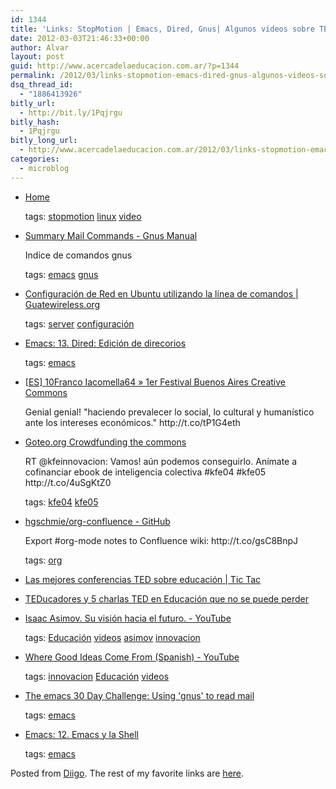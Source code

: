 ```yaml
---
id: 1344
title: 'Links: StopMotion | Emacs, Dired, Gnus| Algunos videos sobre TED'
date: 2012-03-03T21:46:33+00:00
author: Alvar
layout: post
guid: http://www.acercadelaeducacion.com.ar/?p=1344
permalink: /2012/03/links-stopmotion-emacs-dired-gnus-algunos-videos-sobre-ted/
dsq_thread_id:
  - "1886413926"
bitly_url:
  - http://bit.ly/1Pqjrgu
bitly_hash:
  - 1Pqjrgu
bitly_long_url:
  - http://www.acercadelaeducacion.com.ar/2012/03/links-stopmotion-emacs-dired-gnus-algunos-videos-sobre-ted/
categories:
  - microblog
---
```

<ul class="diigo-linkroll">
	<li>
<p class="diigo-link"><a href="http://linuxstopmotion.org">Home</a></p>
<p class="diigo-tags">tags: <a href="http://www.diigo.com/user/amaciel/stopmotion">stopmotion</a> <a href="http://www.diigo.com/user/amaciel/linux">linux</a> <a href="http://www.diigo.com/user/amaciel/video">video</a></p>
</li>
	<li>
<p class="diigo-link"><a href="http://www.gnu.org/software/emacs/manual/html_node/gnus/Summary-Mail-Commands.html">Summary Mail Commands - Gnus Manual</a></p>
<p class="diigo-description">Indice de comandos gnus</p>
<p class="diigo-tags">tags: <a href="http://www.diigo.com/user/amaciel/emacs">emacs</a> <a href="http://www.diigo.com/user/amaciel/gnus">gnus</a></p>
</li>
	<li>
<p class="diigo-link"><a href="http://www.guatewireless.org/os/linux/distros/debian/ubuntu/configuracion-de-red-en-ubuntu-utilizando-la-linea-de-comandos.html">Configuración de Red en Ubuntu utilizando la línea de comandos | Guatewireless.org</a></p>
<p class="diigo-tags">tags: <a href="http://www.diigo.com/user/amaciel/server">server</a> <a href="http://www.diigo.com/user/amaciel/configuración">configuración</a></p>
</li>
	<li>
<p class="diigo-link"><a href="http://www.rpublica.net/emacs/dired/dired.html">Emacs: 13. Dired: Edición de direcorios</a></p>
<p class="diigo-tags">tags: <a href="http://www.diigo.com/user/amaciel/emacs">emacs</a></p>
</li>
	<li>
<p class="diigo-link"><a href="http://www.francoiacomella.org/v3/2012/02/1er-festival-buenos-aires-creative-commons/?l=es">[ES] 10Franco Iacomella64 » 1er Festival Buenos Aires Creative Commons</a></p>
<p class="diigo-description">Genial genial! "haciendo prevalecer lo social, lo cultural y humanístico ante los intereses económicos." http://t.co/tP1G4eth</p>
</li>
	<li>
<p class="diigo-link"><a href="http://www.goteo.org/project/ciudades-educadoras">Goteo.org Crowdfunding the commons</a></p>
<p class="diigo-description">RT @kfeinnovacion: Vamos! aún podemos conseguirlo. Anímate a cofinanciar ebook de inteligencia colectiva #kfe04 #kfe05 http://t.co/4uSgKtZ0</p>
<p class="diigo-tags">tags: <a href="http://www.diigo.com/user/amaciel/kfe04">kfe04</a> <a href="http://www.diigo.com/user/amaciel/kfe05">kfe05</a></p>
</li>
	<li>
<p class="diigo-link"><a href="https://github.com/hgschmie/org-confluence">hgschmie/org-confluence - GitHub</a></p>
<p class="diigo-description">Export #org-mode notes to Confluence wiki: http://t.co/gsC8BnpJ</p>
<p class="diigo-tags">tags: <a href="http://www.diigo.com/user/amaciel/org">org</a></p>
</li>
	<li>
<p class="diigo-link"><a href="http://blogs.educared.org/recomendacionestictac/2011/10/26/las-13-mejores-conferencias-de-ted-sobre-educacion">Las mejores conferencias TED sobre educación | Tic Tac</a></p>
</li>
	<li>
<p class="diigo-link"><a href="http://www.diegoleal.org/social/blog/blogs/index.php/2010/03/07/teducadores-y-5-charlas-ted-en-educacion-que-no-se-puede-perder?blog=2">TEDucadores y 5 charlas TED en Educación que no se puede perder</a></p>
</li>
	<li>
<p class="diigo-link"><a href="http://www.youtube.com/watch?v=qLEBAPA7yqo">Isaac Asimov. Su visión hacia el futuro. - YouTube</a></p>
<p class="diigo-tags">tags: <a href="http://www.diigo.com/user/amaciel/Educación">Educación</a> <a href="http://www.diigo.com/user/amaciel/videos">videos</a> <a href="http://www.diigo.com/user/amaciel/asimov">asimov</a> <a href="http://www.diigo.com/user/amaciel/innovacion">innovacion</a></p>
</li>
	<li>
<p class="diigo-link"><a href="http://www.youtube.com/watch?v=R3LcLQXk9cg">Where Good Ideas Come From (Spanish) - YouTube</a></p>
<p class="diigo-tags">tags: <a href="http://www.diigo.com/user/amaciel/innovacion">innovacion</a> <a href="http://www.diigo.com/user/amaciel/Educación">Educación</a> <a href="http://www.diigo.com/user/amaciel/videos">videos</a></p>
</li>
	<li>
<p class="diigo-link"><a href="http://www.mostlymaths.net/2010/12/emacs-30-day-challenge-using-gnus-to.html">The emacs 30 Day Challenge: Using 'gnus' to read mail</a></p>
<p class="diigo-tags">tags: <a href="http://www.diigo.com/user/amaciel/emacs">emacs</a></p>
</li>
	<li>
<p class="diigo-link"><a href="http://www.rpublica.net/emacs/consola/consola.html">Emacs: 12. Emacs y la Shell</a></p>
<p class="diigo-tags">tags: <a href="http://www.diigo.com/user/amaciel/emacs">emacs</a></p>
</li>
</ul>
<p class="diigo-ps">Posted from <a href="http://www.diigo.com">Diigo</a>. The rest of my favorite links are <a href="http://www.diigo.com/user/amaciel">here</a>.</p>